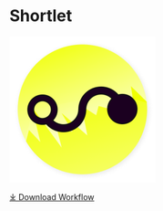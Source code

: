 # Shortlet

![Shortlet icon](./icon.png)

[⤓ Download Workflow](https://github.com/psu/shortlet/raw/master/Shortlet.alfredworkflow)
